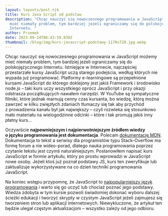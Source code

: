 ```yaml
---
layout: layouts/post.njk
title: Kurs Java Script od podstaw
description: "Chcąc nauczyć się nowoczesnego programowania w JavaScript możemy
  mieć niemały problem, tym bardziej jeżeli ograniczamy się do polskojęzycznego
  Internetu. "
author: Przemek
date: 2023-09-24T06:43:59.839Z
thumbnail: /blog/img/kurs-javascript-podstawy-1170x720.jpg.webp
---
```

Chcąc nauczyć się nowoczesnego programowania w JavaScript możemy mieć niemały problem, tym bardziej jeżeli ograniczamy się do polskojęzycznego Internetu. Istniejące w Internecie, najczęściej przestarzałe kursy JavaScript uczą starego podejścia, według których nie wypada już programować. Platformy e-learningowe są przepełnione kursami JavaScript do którego doklejony jest jakiś Framework i środowisko node.js – taki kurs uczy wszystkiego oprócz JavaScript i przy okazji odstrasza początkujących nawałem narzędzi. W YouTube są sympatyczne filmiki, które jednak marnują cenny czas kursanta, bo wiedzę, którą można zawrzeć w kilku zwięzłych zdaniach tłumaczy się tak aby przychód z prowadzenia kanału był jak największy – czyli rozwleka się stosunkowo mało materiału na wielogodzinne odcinki – które i tak promują jakiś inny płatny kurs…

Oczywiście **najpewniejszym i najpierwotniejszym źródłem wiedzy o języku programowania jest dokumentacja**. Polecam [dokumentację MDN](https://web.archive.org/web/20230129215430/https://developer.mozilla.org/pl/). Dokumentacja to tekst a serwisy dla programistów typu Stack-Overflow ma formę forum a nie wideo-porad, dlatego nauka programowania poprzez czytanie tekstu jest czymś naturalniejszym. Postanowiłem napisać kurs JavaScript w formie artykułu, który po prostu wprowadzi w JavaScript nowe osoby. Jeżeli ktoś już poznał podstawy JS, kurs ten zweryfikuje lub zaktualizuje wykorzystywane na co dzień techniki programowania JavaScript.

Na koniec wstępu przypomnę, że JavaScript to [najpopularniejszy język programowania](https://web.archive.org/web/20230129215430/https://mansfeld.pl/programowanie/najpopularniejsze-jezyki-programowania/) i warto się go uczyć lub chociaż poznać jego podstawy. Wiedza zdobyta w tym kursie pozwoli świadomiej dokonać wyboru dalszej ścieżki edukacji i tworzyć skrypty w czystym JavaScript jeżeli zajmujesz się tworzeniem stron lub aplikacji internetowych. Niewykluczone, że artykuł ten będzie ulegał częstym aktualizacjom – wszystko zależy od jego odbioru.